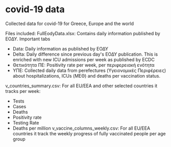 # covid-19 data
Collected data for covid-19 for Greece, Europe and the world

Files included:
FullEodyData.xlsx: Contains daily information published by ΕΟΔΥ. Important tabs
* Data: Daily information as published by ΕΟΔΥ
* Delta: Daily difference since previous day's ΕΟΔΥ publication. This is enriched with new ICU admissions per week as published by ECDC
* Θετικότητα ΠΕ: Positivity rate per week, per περιφερειακή ενότητα
* ΥΠΕ: Collected daily data from perefectures (Υγειονομικές Περιφέρειες) about hospitalizations, ICUs (ΜΕΘ) and deaths per vaccination status.
 
v_countries_summary.csv: For all EU/EEA and other selected countries it tracks per week:
* Tests
* Cases
* Deaths
* Positivity rate
* Testing Rate
* Deaths per million
v_vaccine_columns_weekly.csv: For all EU/EEA countries it track the weekly progress of fully vaccinated people per age group
